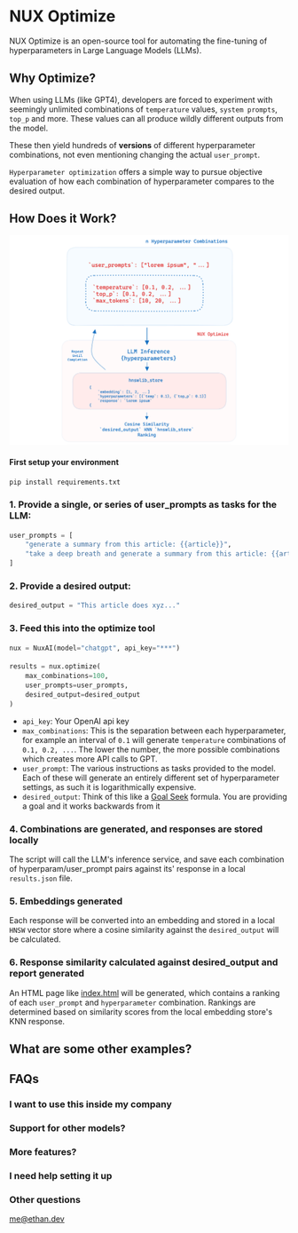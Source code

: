 # NUX Optimize

NUX Optimize is an open-source tool for automating the fine-tuning of hyperparameters in Large Language Models (LLMs).

## Why Optimize?

When using LLMs (like GPT4), developers are forced to experiment with seemingly unlimited combinations of `temperature` values, `system prompts`, `top_p` and more. These values can all produce wildly different outputs from the model. 

These then yield hundreds of **versions** of different hyperparameter combinations, not even mentioning changing the actual `user_prompt`.

`Hyperparameter optimization` offers a simple way to pursue objective evaluation of how each combination of hyperparameter compares to the desired output.

## How Does it Work?

![how it works diagram](assets/diagram.png)

#### First setup your environment

```pip install requirements.txt```

### 1. Provide a single, or series of user_prompts as tasks for the LLM: 
```python
user_prompts = [
    "generate a summary from this article: {{article}}", 
    "take a deep breath and generate a summary from this article: {{article}}..."
]
```

### 2. Provide a desired output:
```python
desired_output = "This article does xyz..."
```

### 3. Feed this into the optimize tool 
```python
nux = NuxAI(model="chatgpt", api_key="***")

results = nux.optimize(
    max_combinations=100, 
    user_prompts=user_prompts, 
    desired_output=desired_output
)
```

- `api_key`: Your OpenAI api key
- `max_combinations`: This is the separation between each hyperparameter, for example an interval of `0.1` will generate `temperature` combinations of `0.1, 0.2, ...`. The lower the number, the more possible combinations which creates more API calls to GPT.
- `user_prompt`: The various instructions as tasks provided to the model. Each of these will generate an entirely different set of hyperparameter settings, as such it is logarithmically expensive. 
- `desired_output`: Think of this like a [Goal Seek](https://blog.hubspot.com/marketing/goal-seek-excel#:~:text=What%20is%20the%20Goal%20Seek,to%20match%20your%20specified%20result.) formula. You are providing a goal and it works backwards from it

### 4. Combinations are generated, and responses are stored locally

The script will call the LLM's inference service, and save each combination of hyperparam/user_prompt pairs against its' response in a local `results.json` file.

### 5. Embeddings generated

Each response will be converted into an embedding and stored in a local `HNSW` vector store where a cosine similarity against the `desired_output` will be calculated. 

### 6. Response similarity calculated against desired_output and report generated

An HTML page like [index.html](index.html) will be generated, which contains a ranking of each `user_prompt` and `hyperparameter` combination. Rankings are determined based on similarity scores from the local embedding store's KNN response. 

## What are some other examples?

## FAQs

### I want to use this inside my company

### Support for other models?

### More features?

### I need help setting it up

### Other questions

[me@ethan.dev](mailto:me@ethan.dev)